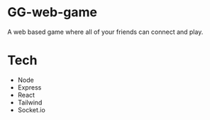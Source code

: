 # GG-web-game

A web based game where all of your friends can connect and play. 


# Tech
- Node
- Express
- React
- Tailwind
- Socket.io
